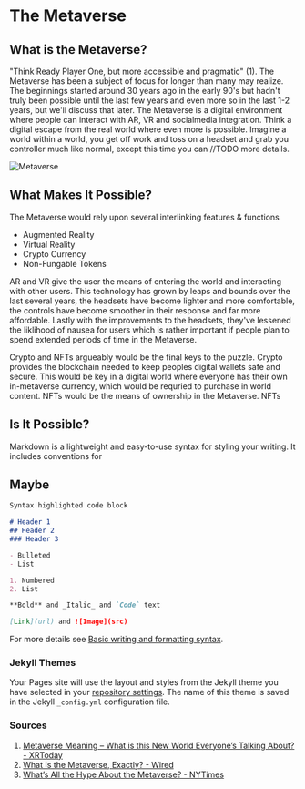 # **The Metaverse**

## What is the Metaverse?

"Think Ready Player One, but more accessible and pragmatic" (1). The Metaverse has been a subject of focus for longer than many may realize. The beginnings started around 30 years ago in the early 90's but hadn't truly been possible until the last few years and even more so in the last 1-2 years, but we'll discuss that later. The Metaverse is a digital environment where people can interact with AR, VR and socialmedia integration. Think a digital escape from the real world where even more is possible. Imagine a world within a world, you get off work and toss on a headset and grab you controller much like normal, except this time you can //TODO more details.

![Metaverse](https://venturebeat.com/wp-content/uploads/2022/03/GettyImages-937126612.jpg?fit=1732%2C990&strip=all)

## What Makes It Possible?

The Metaverse would rely upon several interlinking features & functions
- Augmented Reality
- Virtual Reality
- Crypto Currency
- Non-Fungable Tokens

AR and VR give the user the means of entering the world and interacting with other users. This technology has grown by leaps and bounds over the last several years, the headsets have become lighter and more comfortable, the controls have become smoother in their response and far more affordable. Lastly with the improvements to the headsets, they've lessened the liklihood of nausea for users which is rather important if people plan to spend extended periods of time in the Metaverse. 

Crypto and NFTs argueably would be the final keys to the puzzle. Crypto provides the blockchain needed to keep peoples digital wallets safe and secure. This would be key in a digital world where everyone has their own in-metaverse currency, which would be requried to purchase in world content. NFTs would be the means of ownership in the Metaverse. NFTs

## Is It Possible?

Markdown is a lightweight and easy-to-use syntax for styling your writing. It includes conventions for

## Maybe

```markdown
Syntax highlighted code block

# Header 1
## Header 2
### Header 3

- Bulleted
- List

1. Numbered
2. List

**Bold** and _Italic_ and `Code` text

[Link](url) and ![Image](src)
```

For more details see [Basic writing and formatting syntax](https://docs.github.com/en/github/writing-on-github/getting-started-with-writing-and-formatting-on-github/basic-writing-and-formatting-syntax).

### Jekyll Themes

Your Pages site will use the layout and styles from the Jekyll theme you have selected in your [repository settings](https://github.com/MandatedEnd123/BlogPost/settings/pages). The name of this theme is saved in the Jekyll `_config.yml` configuration file.

### Sources

1. [Metaverse Meaning – What is this New World Everyone’s Talking About? - XRToday](https://www.xrtoday.com/mixed-reality/metaverse-meaning/)
2. [What Is the Metaverse, Exactly? - Wired](https://www.wired.com/story/what-is-the-metaverse/)
3. [What’s All the Hype About the Metaverse? - NYTimes](https://www.nytimes.com/2022/01/18/technology/personaltech/metaverse-gaming-definition.html)
